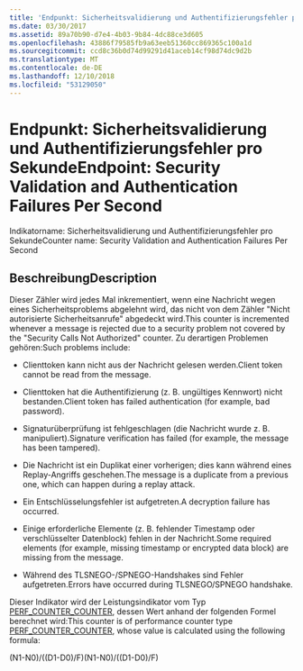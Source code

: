 ```yaml
---
title: 'Endpunkt: Sicherheitsvalidierung und Authentifizierungsfehler pro Sekunde'
ms.date: 03/30/2017
ms.assetid: 89a70b90-d7e4-4b03-9b84-4dc88ce3d605
ms.openlocfilehash: 43886f79585fb9a63eeb51360cc869365c100a1d
ms.sourcegitcommit: ccd8c36b0d74d99291d41aceb14cf98d74dc9d2b
ms.translationtype: MT
ms.contentlocale: de-DE
ms.lasthandoff: 12/10/2018
ms.locfileid: "53129050"
---
```

# <a name="endpoint-security-validation-and-authentication-failures-per-second"></a><span data-ttu-id="2fd29-102">Endpunkt: Sicherheitsvalidierung und Authentifizierungsfehler pro Sekunde</span><span class="sxs-lookup"><span data-stu-id="2fd29-102">Endpoint: Security Validation and Authentication Failures Per Second</span></span>
<span data-ttu-id="2fd29-103">Indikatorname: Sicherheitsvalidierung und Authentifizierungsfehler pro Sekunde</span><span class="sxs-lookup"><span data-stu-id="2fd29-103">Counter name: Security Validation and Authentication Failures Per Second</span></span>  
  
## <a name="description"></a><span data-ttu-id="2fd29-104">Beschreibung</span><span class="sxs-lookup"><span data-stu-id="2fd29-104">Description</span></span>  
 <span data-ttu-id="2fd29-105">Dieser Zähler wird jedes Mal inkrementiert, wenn eine Nachricht wegen eines Sicherheitsproblems abgelehnt wird, das nicht von dem Zähler "Nicht autorisierte Sicherheitsanrufe" abgedeckt wird.</span><span class="sxs-lookup"><span data-stu-id="2fd29-105">This counter is incremented whenever a message is rejected due to a security problem not covered by the "Security Calls Not Authorized" counter.</span></span> <span data-ttu-id="2fd29-106">Zu derartigen Problemen gehören:</span><span class="sxs-lookup"><span data-stu-id="2fd29-106">Such problems include:</span></span>  
  
-   <span data-ttu-id="2fd29-107">Clienttoken kann nicht aus der Nachricht gelesen werden.</span><span class="sxs-lookup"><span data-stu-id="2fd29-107">Client token cannot be read from the message.</span></span>  
  
-   <span data-ttu-id="2fd29-108">Clienttoken hat die Authentifizierung (z. B. ungültiges Kennwort) nicht bestanden.</span><span class="sxs-lookup"><span data-stu-id="2fd29-108">Client token has failed authentication (for example, bad password).</span></span>  
  
-   <span data-ttu-id="2fd29-109">Signaturüberprüfung ist fehlgeschlagen (die Nachricht wurde z. B. manipuliert).</span><span class="sxs-lookup"><span data-stu-id="2fd29-109">Signature verification has failed (for example, the message has been tampered).</span></span>  
  
-   <span data-ttu-id="2fd29-110">Die Nachricht ist ein Duplikat einer vorherigen; dies kann während eines Replay-Angriffs geschehen.</span><span class="sxs-lookup"><span data-stu-id="2fd29-110">The message is a duplicate from a previous one, which can happen during a replay attack.</span></span>  
  
-   <span data-ttu-id="2fd29-111">Ein Entschlüsselungsfehler ist aufgetreten.</span><span class="sxs-lookup"><span data-stu-id="2fd29-111">A decryption failure has occurred.</span></span>  
  
-   <span data-ttu-id="2fd29-112">Einige erforderliche Elemente (z. B. fehlender Timestamp oder verschlüsselter Datenblock) fehlen in der Nachricht.</span><span class="sxs-lookup"><span data-stu-id="2fd29-112">Some required elements (for example, missing timestamp or encrypted data block) are missing from the message.</span></span>  
  
-   <span data-ttu-id="2fd29-113">Während des TLSNEGO-/SPNEGO-Handshakes sind Fehler aufgetreten.</span><span class="sxs-lookup"><span data-stu-id="2fd29-113">Errors have occurred during TLSNEGO/SPNEGO handshake.</span></span>  
  
 <span data-ttu-id="2fd29-114">Dieser Indikator wird der Leistungsindikator vom Typ [PERF_COUNTER_COUNTER](https://go.microsoft.com/fwlink/?LinkID=94649), dessen Wert anhand der folgenden Formel berechnet wird:</span><span class="sxs-lookup"><span data-stu-id="2fd29-114">This counter is of performance counter type [PERF_COUNTER_COUNTER](https://go.microsoft.com/fwlink/?LinkID=94649), whose value is calculated using the following formula:</span></span>  
  
 <span data-ttu-id="2fd29-115">(N1-N0)/((D1-D0)/F)</span><span class="sxs-lookup"><span data-stu-id="2fd29-115">(N1-N0)/((D1-D0)/F)</span></span>
